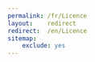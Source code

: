 ```yaml
---
permalink: /fr/Licence
layout:    redirect
redirect:  /en/Licence
sitemap:
    exclude: yes
---
```

